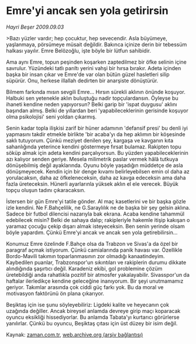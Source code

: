 # Emre'yi ancak sen yola getirirsin

*Hayri Beşer 2009.09.03*

<tr><td class="metin" colspan="2" style="padding-top: 20px; padding-left: 5px; ">&gt;Bazı yüzler vardır; hep çocuktur, hep sevecendir. Asla büyümeye, yaşlanmaya, pörsümeye müsait değildir. Bakınca içinize derin bir tebessüm halkası yayılır. Emre Belözoğlu, işte böyle bir lütfun sahibidir.</td></tr><tr><td class="metin" colspan="2" style="padding-top: 20px; padding-left: 5px; "><p 'dünyanın="" 'kim="" <p="" aramıyorum.="" başına="" bile="" cevap="" eminim="" en="" futbolcusu'="" halini="" onu="" sahaya="" sempatik="" soksanız="" sorusuna="" tacını="" takar.="" yarışmaya="" zorlar'="" çıkmadan="" önceki="">Ama aynı Emre, topun peşinden koşarken zaptedilmez bir öfke selinin içine savrulur. Yüzündeki tatlı parıltı yerini vahşi bir hırsa bırakır. Adeta içinden başka bir insan çıkar ve Emre'de var olan bütün güzel hasletleri silip süpürür. Onu, herkese illallah dedirten bir anarşiste dönüştürür.
<p>Bilmem farkında mısın sevgili Emre... Hırsın sürekli aklının önünde koşuyor. Halbuki sen yetenekle aklın buluştuğu nadir topçulardansın. Öyleyse bu ihaneti kendine neden yapıyorsun? Belki garip bir 'ispat duygusu' aklını başından almış. Belki de yıllardan beri 'yapabileceklerinin gerisinde koşuyor olma psikolojisi' seni yoldan çıkarmış.
<p>Senin kadar topla ilişkisi zarif bir hüner adamının 'defansif presi' bu denli iyi yapmasını takdir etmekle birlikte 'bir acaba'yı da hep aklımın bir köşesinde saklı tutuyorum. Çünkü meziyet denilen şey, kargaşa ve kavganın kıta sahanlığında yeterince kendini göstermeye fırsat bulamaz. Rakipten topu söküp almak için adeta kendini parçalıyorsun. Bu yüzden yapabileceklerinin azı kalıyor senden geriye. Mesela milimetrik paslar vermek hâlâ tutkuya dönüşebilmiş değil ayaklarında. Oyunu böyle yaşadığın müddetçe de asla dönüşmeyecek. Kendin için bir denge kıvamı belirleyebilsen emin ol daha az yorulacaksın, daha az öfkeleneceksin, daha az kavga edeceksin ama daha fazla üreteceksin. Hünerli ayarlarınla yüksek aklın el ele verecek. Büyük topçu oluşun tadını çıkaracaksın.
<p>İstersen bir gün Emre'yi tatile gönder. Al maç kasetlerini ve bir başka gözle izle kendini. Ne F.Bahçelilik, ne G.Saraylılık ne de başka bir şey gelsin aklına. Sadece bir futbol dilencisi nazarıyla bak ekrana. Acaba kendine tahammül edebilecek misin? Belki de sahaya dalıp; rakipleriyle hakemle itişip kakışan o yaramaz çocuğu çekip dışarı almak isteyeceksin. Ben senin yerinde olsam böyle yapardım. Çünkü Emre'yi ancak ve ancak sen yola getirebilirsin...
<p>Konumuz Emre özelinde F.Bahçe olsa da Trabzon ve Sivas'a da özel bir paragraf açmak istiyorum. Çünkü camialarında panik havası var. Özellikle Bordo-Mavili takımın toparlanmasının zor olmadığı kanaatindeyim. Kaybedilen puanlar, Trabzonspor'un sıkıntıları ve rakiplerin durumu dikkate alındığında şaşırtıcı değil. Karadeniz ekibi, gol problemine çözüm üretebildiği anda rahatlıkla pozitif bir atmosfer yakalayabilir. Sivasspor'un da haftalar ilerledikçe kendine geleceğine inanıyorum. Bir şeyi unutmamamız geriyor. Takımlar arasında çok ciddi güç farkı yok. Bu da moral ve motivasyon faktörünü ön plana çıkarıyor.
<p> Beşiktaş için ise şunu söyleyebiliriz: Ligdeki kalite ve heyecanın çok uzağında değiller. Ancak bireysel anlamda devreye girip maçı koparacak oyuncu eksikliği hissediyorlar. Bu anlamda Tabata'yı kurtarıcı görürlerse yanılırlar. Çünkü bu oyuncu, Beşiktaş çıtası için üst düzey bir isim değil. <br/></p></p></p></p></p></p></td></tr>

Kaynak: [zaman.com.tr](http://zaman.com.tr/yazar.do?yazino=887844), [web.archive.org (arşiv bağlantısı)](http://web.archive.org/web/20091219222234/http://www.zaman.com.tr:80/yazar.do?yazino=887844)
